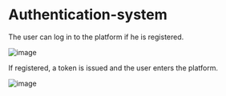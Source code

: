 # Authentication-system

The user can log in to the platform if he is registered.  

![image](https://user-images.githubusercontent.com/47563193/77858785-02169680-71dc-11ea-898a-722dacf92347.png)

If registered, a token is issued and the user enters the platform.

  
![image](https://user-images.githubusercontent.com/47563193/77860083-8b7d9700-71e3-11ea-9ccc-d9a429ff2a0d.png)
